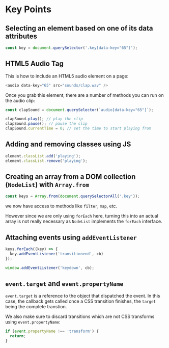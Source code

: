 # Key Points

## Selecting an element based on one of its data attributes

```js
const key = document.querySelector('.key[data-key="65"]');
```

## HTML5 Audio Tag

This is how to include an HTML5 audio element on a page:

```js
<audio data-key="65" src="sounds/clap.wav" />
```

Once you grab this element, there are a number of methods you can run on the audio clip:

```js
const clapSound = document.querySelector(`audio[data-key="65"]`);

clapSound.play(); // play the clip
clapSound.pause(); // pause the clip
clapSound.currentTime = 0; // set the time to start playing from
```

## Adding and removing classes using JS

```js
element.classList.add('playing');
element.classList.remove('playing');
```

## Creating an array from a DOM collection (`NodeList`) with `Array.from`

```js
const keys = Array.from(document.querySelectorAll('.key'));
```

we now have access to methods like `filter`, `map`, etc.

However since we are only using `forEach` here, turning this into an actual array is not really necessary as `NodeList` implements the `forEach` interface.

## Attaching events using `addEventListener`

```js
keys.forEach((key) => {
  key.addEventListener('transitionend', cb)
});

window.addEventListener('keydown', cb);
```

## `event.target` and `event.propertyName`

`event.target` is a reference to the object that dispatched the event. In this case, the callback gets called once a CSS transition finishes, the `target` being the complete transtion.

We also make sure to discard transitions which are not CSS transforms using `event.propertyName`:

```js
if (event.propertyName !== 'transform') {
  return;
}
```
